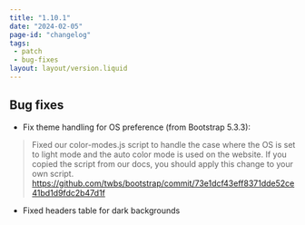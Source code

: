 ```yaml
---
title: "1.10.1"
date: "2024-02-05"
page-id: "changelog"
tags: 
 - patch
 - bug-fixes
layout: layout/version.liquid
---
```

## Bug fixes
- Fix theme handling for OS preference (from Bootstrap 5.3.3):
> Fixed our color-modes.js script to handle the case where the OS is set to light mode and the auto color mode is used on the website. If you copied the script from our docs, you should apply this change to your own script.
https://github.com/twbs/bootstrap/commit/73e1dcf43eff8371dde52ce41bd1d9fdc2b47d1f
- Fixed headers table for dark backgrounds